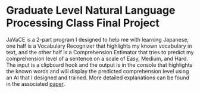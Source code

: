 # Graduate Level Natural Language Processing Class Final Project

JaVaCE is a 2-part program I designed to help me with learning Japanese, one half is a Vocabulary Recognizer that highlights my known vocabulary in text, and the other half is a Comprehension Estimator that tries to predict my comprehension level of a sentence on a scale of Easy, Medium, and Hard.
The input is a clipboard hook and the output is in the console that highlights the known words and will display the predicted comprehension level using an AI that I designed and trained. 
More detailed explanations can be found in the associated [paper](https://github.com/sdavis175/JaVaCE/blob/main/JaVaCe%20Report.pdf).
